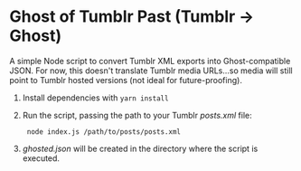 # Ghost of Tumblr Past (Tumblr → Ghost)

A simple Node script to convert Tumblr XML exports into Ghost-compatible JSON.
For now, this doesn't translate Tumblr media URLs...so media will still point to
Tumblr hosted versions (not ideal for future-proofing).

1. Install dependencies with `yarn install`
2. Run the script, passing the path to your Tumblr _posts.xml_ file:

        node index.js /path/to/posts/posts.xml

3. _ghosted.json_ will be created in the directory where the script is executed.
